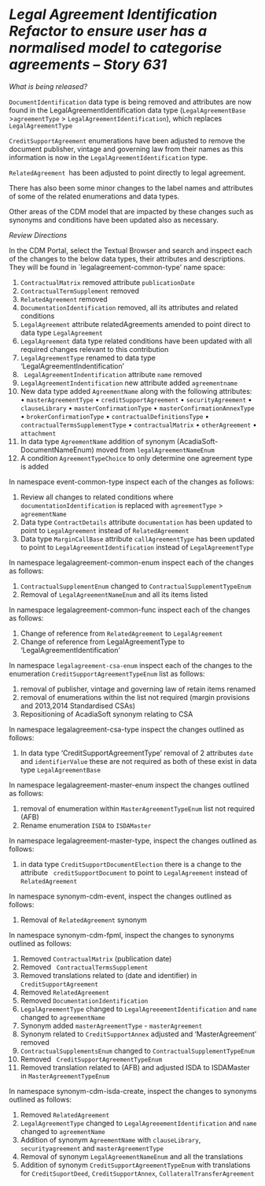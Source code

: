# *Legal Agreement Identification Refactor to ensure user has a normalised model to categorise agreements – Story 631*

_What is being released?_

`DocumentIdentification` data type is being removed and attributes are now found in the LegalAgreementIdentification data type (`LegalAgreementBase` >`agreementType` > `LegalAgreementIdentification`), which replaces `LegalAgreementType` 
 
 
`CreditSupportAgreement` enumerations have been adjusted to remove the document publisher, vintage and governing law from their names as this information is now in the `LegalAgreementIdentification` type. 
 
`RelatedAgreement `has been adjusted to point directly to legal agreement. 
 
There has also been some minor changes to the label names and attributes of some of the related enumerations and data types. 
 
Other areas of the CDM model that are impacted by these changes such as synonyms and conditions have been updated also as necessary.  
 
_Review Directions_

In the CDM Portal, select the Textual Browser and search and inspect each of the changes to the below data types, their attributes and descriptions. They will be found in `legalagreement-common-type’ name space:   
1.	`ContractualMatrix` removed attribute `publicationDate`  
2.	`ContractualTermSupplement` removed  
3.	`RelatedAgreement` removed  
4.	`DocumentationIdentification` removed, all its attributes and related conditions 
5.	`LegalAgreement` attribute relatedAgreements amended to point direct to data type `LegalAgreement`  
6.	`LegalAgreement` data type related conditions have been updated with all required changes relevant to this contribution  
7.	`LegalAgreementType` renamed to data type ‘LegalAgreementIndentification’ 
8.	` LegalAgreementIndentification` attribute `name` removed 
9.	`LegalAgreementIndentification` new attribute added `agreementname` 
10.	New data type added `AgreementName` along with the following attributes:  
•	`masterAgreementType` 
•	`creditSupportAgreement` 
•	`securityAgreement` 
•	`clauseLibrary` 
•	`masterConfirmationType` 
•	`masterConfirmationAnnexType` 
•	`brokerConfirmationType` 
•	`contractualDefinitionsType` 
•	`contractualTermsSupplementType` 
•	`contractualMatrix` 
•	`otherAgreement` 
•	`attachment` 
11.	In data type `AgreementName` addition of synonym (AcadiaSoft- DocumentNameEnum) moved from `legalAgreementNameEnum` 
12.	A condition `AgreementTypeChoice` to only determine one agreement type is added  

In namespace event-common-type inspect each of the changes as follows: 
1.	Review all changes to related conditions where `documentationIdentification` is replaced with `agreementType` > `agreementName` 
2.	Data type `ContractDetails` attribute `documentation` has been updated to point to `LegalAgreement` instead of `RelatedAgreement` 
3.	Data type `MarginCallBase` attribute `callAgreementType` has been updated to point to `LegalAgreementIdentification` instead of `LegalAgreementType` 
 
In namespace legalagreement-common-enum inspect each of the changes as follows: 
1.	`ContractualSupplementEnum` changed to `ContractualSupplementTypeEnum` 
2.	Removal of `LegalAgreementNameEnum` and all its items listed 
 
In namespace legalagreement-common-func inspect each of the changes as follows: 
1.	Change of reference from `RelatedAgreement` to `LegalAgreement` 
2.	Change of reference from LegalAgreementType to ‘LegalAgreementIdentification’  
 
In namespace `legalagreement-csa-enum` inspect each of the changes to the  enumeration `CreditSupportAgreementTypeEnum` list as follows: 
1.	removal of publisher, vintage and governing law of retain items renamed 
2.	removal of enumerations within the list not required (margin provisions and 2013,2014 Standardised CSAs) 
3.	Repositioning of AcadiaSoft synonym relating to CSA 
 
In namespace legalagreement-csa-type inspect the changes outlined as follows:  
1.	In data type ‘CreditSupportAgreementType’ removal of 2 attributes `date` and `identifierValue` these are not required as both of these exist in data type `LegalAgreementBase`  
 
In namespace legalagreement-master-enum inspect the changes outlined as follows:  
1.	removal of enumeration within `MasterAgreementTypeEnum` list not required (AFB) 
2.	Rename enumeration `ISDA` to `ISDAMaster`  
 
In namespace legalagreement-master-type, inspect the changes outlined as follows:  
1.	in data type `CreditSupportDocumentElection` there is a change to the attribute ` creditSupportDocument` to point to `LegalAgreement` instead of `RelatedAgreement` 

In namespace synonym-cdm-event, inspect the changes outlined as follows:   
1.	Removal of `RelatedAgreement` synonym 
 
In namespace synonym-cdm-fpml, inspect the changes to synonyms outlined as follows:   
1.	Removed `ContractualMatrix`  (publication date) 
2.	Removed ` ContractualTermsSupplement` 
3.	Removed translations related to (date and identifier) in `CreditSupportAgreement` 
4.	Removed `RelatedAgreement` 
5.	Removed `DocumentationIdentification` 
6.	`LegalAgreementType` changed to `LegalAgreeementIdentification` and `name` changed to `agreementName` 
7.	Synonym added `masterAgreementType` - `masterAgreement` 
8.	Synonym related to `CreditSupportAnnex` adjusted and ‘MasterAgreement’ removed 
9.	`ContractualSupplementsEnum` changed to `ContractualSupplementTypeEnum` 
10.	Removed ` CreditSupportAgreementTypeEnum` 
11.	Removed translation related to (AFB) and adjusted ISDA to ISDAMaster in `MasterAgreementTypeEnum` 
 
In namespace synonym-cdm-isda-create, inspect the changes to synonyms outlined as follows:   
1.	Removed `RelatedAgreement`  
2.	`LegalAgreementType` changed to `LegalAgreeementIdentification` and `name` changed to `agreementName` 
3.	Addition of synonym `AgreementName` with `clauseLibrary`, `securityagreement` and `masterAgreementType` 
4.	Removal of synonym `LegalAgreementNameEnum` and all the translations  
5.	Addition of synonym `CreditSupportAgreementTypeEnum` with translations for `CreditSuportDeed`, `CreditSupportAnnex`, `CollateralTransferAgreement`

